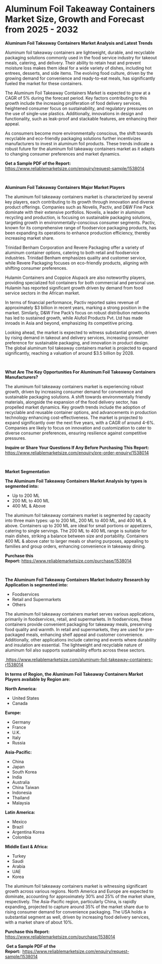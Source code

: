 <p><h1>Aluminum Foil Takeaway Containers Market Size, Growth and Forecast from 2025 - 2032</h1></p><p><strong>Aluminum Foil Takeaway Containers Market Analysis and Latest Trends</strong></p>
<p><p>Aluminum foil takeaway containers are lightweight, durable, and recyclable packaging solutions commonly used in the food service industry for takeout meals, catering, and delivery. Their ability to retain heat and prevent moisture loss makes them ideal for a wide variety of dishes, including hot entrees, desserts, and side items. The evolving food culture, driven by the growing demand for convenience and ready-to-eat meals, has significantly fueled the market for these containers.</p><p>The Aluminum Foil Takeaway Containers Market is expected to grow at a CAGR of 5% during the forecast period. Key factors contributing to this growth include the increasing proliferation of food delivery services, heightened consumer focus on sustainability, and regulatory pressures on the use of single-use plastics. Additionally, innovations in design and functionality, such as leak-proof and stackable features, are enhancing their appeal. </p><p>As consumers become more environmentally conscious, the shift towards recyclable and eco-friendly packaging solutions further incentivizes manufacturers to invest in aluminum foil products. These trends indicate a robust future for the aluminum foil takeaway containers market as it adapts to changing consumer preferences and market dynamics.</p></p>
<p><strong>Get a Sample PDF of the Report:&nbsp;</strong> <a href="https://www.reliablemarketsize.com/enquiry/request-sample/1538014?utm_campaign=1888&utm_medium=2&utm_source=Github&utm_content=ia&utm_term=19042025&utm_id=aluminum-foil-takeaway-containers">https://www.reliablemarketsize.com/enquiry/request-sample/1538014</a></p>
<p>&nbsp;</p>
<p><strong>Aluminum Foil Takeaway Containers Major Market Players</strong></p>
<p><p>The aluminum foil takeaway containers market is characterized by several key players, each contributing to its growth through innovation and diverse product offerings. Companies such as Novelis, Pactiv, and D&W Fine Pack dominate with their extensive portfolios. Novelis, a leader in aluminum recycling and production, is focusing on sustainable packaging solutions, targeting growth in environmentally-conscious consumer segments. Pactiv, known for its comprehensive range of foodservice packaging products, has been expanding its operations to enhance production efficiency, thereby increasing market share.</p><p>Trinidad Benham Corporation and Revere Packaging offer a variety of aluminum container options, catering to both retail and foodservice industries. Trinidad Benham emphasizes quality and customer service, while Revere Packaging focuses on eco-friendly products, aligning with shifting consumer preferences.</p><p>Hulamin Containers and Coppice Alupack are also noteworthy players, providing specialized foil containers for both commercial and personal use. Hulamin has reported significant growth driven by demand from food service sectors in the African market.</p><p>In terms of financial performance, Pactiv reported sales revenue of approximately $3 billion in recent years, marking a strong position in the market. Similarly, D&W Fine Pack’s focus on robust distribution networks has led to sustained growth, while Alufoil Products Pvt. Ltd has made inroads in Asia and beyond, emphasizing its competitive pricing.</p><p>Looking ahead, the market is expected to witness substantial growth, driven by rising demand in takeout and delivery services, increasing consumer preference for sustainable packaging, and innovation in product design. The global aluminum foil takeaway containers market is projected to expand significantly, reaching a valuation of around $3.5 billion by 2028.</p></p>
<p>&nbsp;</p>
<p><strong>What Are The Key Opportunities For Aluminum Foil Takeaway Containers Manufacturers?</strong></p>
<p><p>The aluminum foil takeaway containers market is experiencing robust growth, driven by increasing consumer demand for convenience and sustainable packaging solutions. A shift towards environmentally friendly materials, alongside the expansion of the food delivery sector, has propelled market dynamics. Key growth trends include the adoption of recyclable and reusable container options, and advancements in production technology enhancing cost-effectiveness. The market is projected to expand significantly over the next five years, with a CAGR of around 4-6%. Companies are likely to focus on innovation and customization to cater to diverse consumer preferences, ensuring resilience against competitive pressures.</p></p>
<p><strong>Inquire or Share Your Questions If Any Before Purchasing This Report:</strong> <a href="https://www.reliablemarketsize.com/enquiry/pre-order-enquiry/1538014?utm_campaign=1888&utm_medium=2&utm_source=Github&utm_content=ia&utm_term=19042025&utm_id=aluminum-foil-takeaway-containers">https://www.reliablemarketsize.com/enquiry/pre-order-enquiry/1538014</a></p>
<p>&nbsp;</p>
<p><strong>Market Segmentation</strong></p>
<p><strong>The Aluminum Foil Takeaway Containers Market Analysis by types is segmented into:</strong></p>
<p><ul><li>Up to 200 ML</li><li>200 ML to 400 ML</li><li>400 ML & Above</li></ul></p>
<p><p>The aluminum foil takeaway containers market is segmented by capacity into three main types: up to 200 ML, 200 ML to 400 ML, and 400 ML & above. Containers up to 200 ML are ideal for small portions or appetizers, catering to single servings. The 200 ML to 400 ML range is suitable for main dishes, striking a balance between size and portability. Containers 400 ML & above cater to larger meals or sharing purposes, appealing to families and group orders, enhancing convenience in takeaway dining.</p></p>
<p><strong>Purchase this Report:&nbsp;</strong><a href="https://www.reliablemarketsize.com/purchase/1538014?utm_campaign=1888&utm_medium=2&utm_source=Github&utm_content=ia&utm_term=19042025&utm_id=aluminum-foil-takeaway-containers">https://www.reliablemarketsize.com/purchase/1538014</a></p>
<p>&nbsp;</p>
<p><strong>The Aluminum Foil Takeaway Containers Market Industry Research by Application is segmented into:</strong></p>
<p><ul><li>Foodservices</li><li>Retail and Supermarkets</li><li>Others</li></ul></p>
<p><p>The aluminum foil takeaway containers market serves various applications, primarily in foodservices, retail, and supermarkets. In foodservices, these containers provide convenient packaging for takeaway meals, preserving food quality and warmth. In retail and supermarkets, they are used for pre-packaged meals, enhancing shelf appeal and customer convenience. Additionally, other applications include catering and events where durability and insulation are essential. The lightweight and recyclable nature of aluminum foil also supports sustainability efforts across these sectors.</p></p>
<p><a href="https://www.reliablemarketsize.com/aluminum-foil-takeaway-containers-r1538014?utm_campaign=1888&utm_medium=2&utm_source=Github&utm_content=ia&utm_term=19042025&utm_id=aluminum-foil-takeaway-containers">&nbsp;https://www.reliablemarketsize.com/aluminum-foil-takeaway-containers-r1538014</a></p>
<p><strong>In terms of Region, the Aluminum Foil Takeaway Containers Market Players available by Region are:</strong></p>
<p>
    <p> <strong> North America: </strong>
        <ul>
            <li>United States</li>
            <li>Canada</li>
        </ul>
        </p> 
    <p> <strong> Europe: </strong>
        <ul>
            <li>Germany</li>
            <li>France</li>
            <li>U.K.</li>
            <li>Italy</li>
            <li>Russia</li>
        </ul>
        </p> 
    <p> <strong> Asia-Pacific: </strong>
        <ul>
            <li>China</li>
            <li>Japan</li>
            <li>South Korea</li>
            <li>India</li>
            <li>Australia</li>
            <li>China Taiwan</li>
            <li>Indonesia</li>
            <li>Thailand</li>
            <li>Malaysia</li>
        </ul>
        </p> 
    <p> <strong> Latin America: </strong>
        <ul>
            <li>Mexico</li>
            <li>Brazil</li>
            <li>Argentina Korea</li>
            <li>Colombia</li>
        </ul>
        </p> 
    <p> <strong> Middle East & Africa: </strong>
        <ul>
            <li>Turkey</li>
            <li>Saudi</li>
            <li>Arabia</li>
            <li>UAE</li>
            <li>Korea</li>
        </ul>
    </p>
    </p>
<p><p>The aluminum foil takeaway containers market is witnessing significant growth across various regions. North America and Europe are expected to dominate, accounting for approximately 30% and 25% of the market share, respectively. The Asia-Pacific region, particularly China, is rapidly expanding, projected to capture around 35% of the market share due to rising consumer demand for convenience packaging. The USA holds a substantial segment as well, driven by increasing food delivery services, with a market share of about 10%.</p></p>
<p><strong>Purchase this Report: </strong><a href="https://www.reliablemarketsize.com/purchase/1538014?utm_campaign=1888&utm_medium=2&utm_source=Github&utm_content=ia&utm_term=19042025&utm_id=aluminum-foil-takeaway-containers">https://www.reliablemarketsize.com/purchase/1538014</a></p>
<p>&nbsp;<strong>Get a Sample PDF of the Report:&nbsp;&nbsp;</strong><a href="https://www.reliablemarketsize.com/enquiry/request-sample/1538014?utm_campaign=1888&utm_medium=2&utm_source=Github&utm_content=ia&utm_term=19042025&utm_id=aluminum-foil-takeaway-containers">https://www.reliablemarketsize.com/enquiry/request-sample/1538014</a></p>
<p><strong></strong></p>
<p><p></p><p></p><p></p></p>